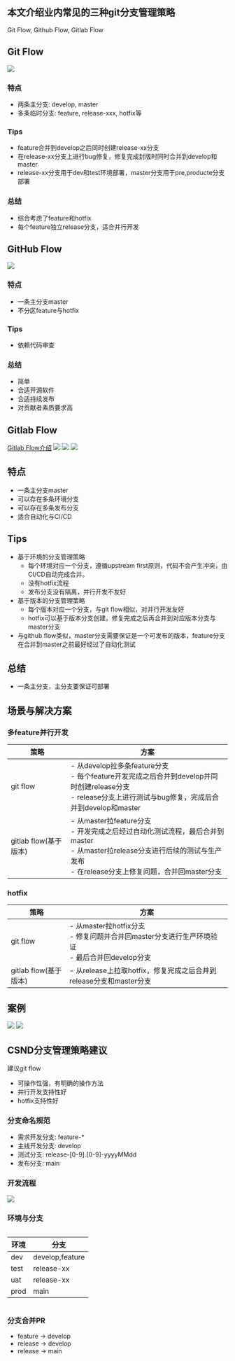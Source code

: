 ## 本文介绍业内常见的三种git分支管理策略
Git Flow, Github Flow, Gitlab Flow
## Git Flow
![](../_media/gitflow.png)
###  特点
* 两条主分支: develop, master
* 多条临时分支: feature, release-xxx, hotfix等
### Tips
* feature合并到develop之后同时创建release-xx分支
* 在release-xx分支上进行bug修复，修复完成封版时同时合并到develop和master
* release-xx分支用于dev和test环境部署，master分支用于pre,producte分支部署

### 总结
* 综合考虑了feature和hotfix
* 每个feature独立release分支，适合并行开发


## GitHub Flow
![](../_media/githubflow.png)
### 特点
* 一条主分支master
* 不分区feature与hotfix
### Tips
* 依赖代码审查
### 总结
* 简单
* 合适开源软件
* 合适持续发布
* 对贡献者素质要求高

## Gitlab Flow
[Gitlab Flow介绍](https://docs.gitlab.cn/jh/topics/gitlab_flow.html)
![](../_media/gitflow0.png)
![](../_media/gitlabflow.png)
![](../_media/gitlabflow1.png)
## 特点
* 一条主分支master
* 可以存在多条环境分支
* 可以存在多条发布分支
* 适合自动化与CI/CD
## Tips
* 基于环境的分支管理策略
  * 每个环境对应一个分支，遵循upstream first原则，代码不会产生冲突，由CI/CD自动完成合并。
  * 没有hotfix流程
  * 发布分支没有隔离，并行开发不友好
* 基于版本的分支管理策略
  * 每个版本对应一个分支，与git flow相似，对并行开发友好
  * hotfix可以基于版本分支创建，修复完成之后再合并到对应版本分支与master分支
* 与github flow类似，master分支需要保证是一个可发布的版本，feature分支在合并到master之前最好经过了自动化测试

## 总结
* 一条主分支，主分支要保证可部署

## 场景与解决方案

### 多feature并行开发
|策略|方案|
|--|--|
|git flow|- 从develop拉多条feature分支<br> - 每个feature开发完成之后合并到develop并同时创建release分支<br> - release分支上进行测试与bug修复，完成后合并到develop和master|
|gitlab flow(基于版本)|- 从master拉feature分支<br> - 开发完成之后经过自动化测试流程，最后合并到master<br> - 从master拉release分支进行后续的测试与生产发布<br> - 在release分支上修复问题，合并回master分支|


### hotfix
|策略|方案|
|--|--|
|git flow|- 从master拉hotfix分支<br> - 修复问题并合并回master分支进行生产环境验证<br> - 最后合并回develop分支|
|gitlab flow(基于版本)|- 从release上拉取hotfix，修复完成之后合并到release分支和master分支|

## 案例
![](../_media/ecflow.jpg)
![](../_media/someflow.png)


## CSND分支管理策略建议
建议git flow
* 可操作性强，有明确的操作方法
* 并行开发支持性好
* hotfix支持性好

### 分支命名规范
* 需求开发分支: feature-*
* 主线开发分支: develop
* 测试分支: release-[0-9].[0-9]-yyyyMMdd
* 发布分支: main

### 开发流程
![](../_media/git分支流程.png)


### 环境与分支

<div style="display: flex; justify-content: center;">

|环境|分支|
|--|--|
|dev|develop,feature|
|test|release-xx|
|uat|release-xx|
|prod|main|

</div>

### 分支合并PR
* feature -> develop
* release -> develop
* release -> main